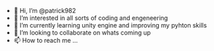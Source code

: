 - 👋 Hi, I’m @patrick982
- 👀 I’m interested in all sorts of coding and engeneering
- 🌱 I’m currently learning unity engine and improving my pyhton skills
- 💞️ I’m looking to collaborate on whats coming up
- 📫 How to reach me ...

<!---
patrick982/patrick982 is a ✨ special ✨ repository because its `README.md` (this file) appears on your GitHub profile.
You can click the Preview link to take a look at your changes.
--->
